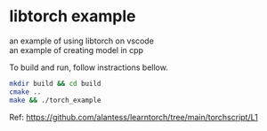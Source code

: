 # libtorch example

an example of using libtorch on vscode  
an example of creating model in cpp  

To build and run, follow instractions bellow. 

```bash
mkdir build && cd build
cmake ..
make && ./torch_example
```

Ref: https://github.com/alantess/learntorch/tree/main/torchscript/L1
